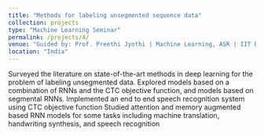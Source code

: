 ```yaml
---
title: "Methods for labeling unsegmented sequence data"
collection: projects
type: "Machine Learning Seminar"
permalink: /projects/4/
venue: "Guided by: Prof. Preethi Jyothi | Machine Learning, ASR | IIT Bombay"
location: "India"
---
```


Surveyed the literature on state-of-the-art methods in deep learning for the problem of labeling unsegmented data. Explored models based on a combination of RNNs and the CTC objective function, and models based on segmental RNNs. Implemented an end to end speech recognition system using CTC objective function
Studied attention and memory augmented based RNN models for some tasks including machine translation, handwriting synthesis, and speech recognition
